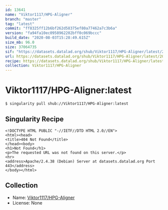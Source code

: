 ```yaml
---
id: 13641
name: "Viktor1117/HPG-Aligner"
branch: "master"
tag: "latest"
commit: "ff8325ff12b6bf262d58375ef80a77462a7c3b6a"
version: "fa94fa10ec0958962202bff0c069bccc"
build_date: "2020-08-03T15:28:49.615Z"
size_mb: 96.0
size: 37064735
sif: "https://datasets.datalad.org/shub/Viktor1117/HPG-Aligner/latest/2020-08-03-ff8325ff-fa94fa10/fa94fa10ec0958962202bff0c069bccc.sif"
url: https://datasets.datalad.org/shub/Viktor1117/HPG-Aligner/latest/2020-08-03-ff8325ff-fa94fa10/
recipe: https://datasets.datalad.org/shub/Viktor1117/HPG-Aligner/latest/2020-08-03-ff8325ff-fa94fa10/Singularity
collection: Viktor1117/HPG-Aligner
---
```


# Viktor1117/HPG-Aligner:latest

```bash
$ singularity pull shub://Viktor1117/HPG-Aligner:latest
```

## Singularity Recipe

```singularity
<!DOCTYPE HTML PUBLIC "-//IETF//DTD HTML 2.0//EN">
<html><head>
<title>404 Not Found</title>
</head><body>
<h1>Not Found</h1>
<p>The requested URL was not found on this server.</p>
<hr>
<address>Apache/2.4.38 (Debian) Server at datasets.datalad.org Port 443</address>
</body></html>
```

## Collection

 - Name: [Viktor1117/HPG-Aligner](https://github.com/Viktor1117/HPG-Aligner)
 - License: None

